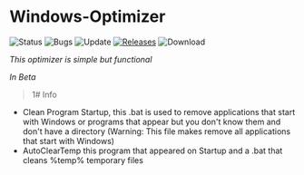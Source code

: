 # Windows-Optimizer

![Status](https://img.shields.io/badge/status-In_Progress-gren.png) 
![Bugs](https://img.shields.io/badge/Bug-0-gren.png)
![Update](https://img.shields.io/badge/Update-1-gren.png)
[![Releases](https://img.shields.io/github/v/release/ViniciusRed/Windows-Optimizer?color=gren&display_name=tag)](https://github.com/ViniciusRed/Windows-Optimizer/releases)
![Download](https://img.shields.io/github/downloads/ViniciusRed/Windows-Optimizer/total)

_This optimizer is simple but functional_

_In Beta_

>1# Info

 * Clean Program Startup, this .bat is used to remove applications that start with Windows or programs that appear but you don't know them and don't have a directory (Warning: This file makes remove all applications that start with Windows)
 * AutoClearTemp this program that appeared on Startup and a .bat that cleans %temp% temporary files
 

